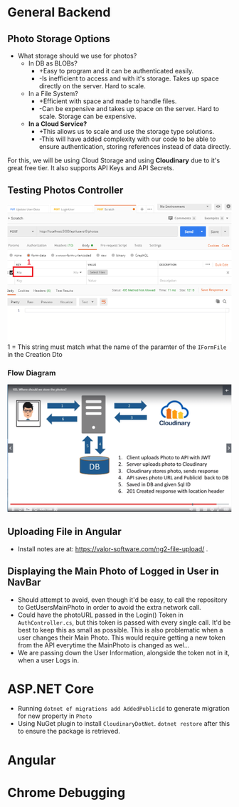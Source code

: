 # General Backend
## Photo Storage Options
* What storage should we use for photos? 
    * In DB as BLOBs? 
        * +Easy to program and it can be authenticated easily.
        * -Is inefficient to access and with it's storage. Takes up space directly on the server. Hard to scale.
    * In a File System? 
        * +Efficient with space and made to handle files.
        * -Can be expensive and takes up space on the server. Hard to scale. Storage can be expensive.
    * __In a Cloud Service?__
        * +This allows us to scale and use the storage type solutions.
        * -This will have added complexity with our code to be able to ensure authentication, storing references instead of data directly.

For this, we will be using Cloud Storage and using __Cloudinary__ due to it's great free tier. It also supports API Keys and API Secrets.

## Testing Photos Controller
![Testing Photos Controller](images/testingPhotosController.png)
1 = This string must match what the name of the paramter of the `IFormFile` in the Creation Dto

### Flow Diagram
![Data Flow](images/photoStorageFlow.png)

## Uploading File in Angular
* Install notes are at: https://valor-software.com/ng2-file-upload/ .

## Displaying the Main Photo of Logged in User in NavBar
* Should attempt to avoid, even though it'd be easy, to call the repository to GetUsersMainPhoto in order to avoid the extra network call.
* Could have the photoURL passed in the Login() Token in `AuthController.cs`, but this token is passed with every single call. It'd be best to keep this as small as possible. This is also problematic when a user changes their Main Photo. This would require getting a new token from the API everytime the MainPhoto is changed as wel...
* We are passing down the User Information, alongside the token not in it, when a user Logs in. 

# ASP.NET Core
* Running `dotnet ef migrations add AddedPublicId` to generate migration for new property in `Photo`
* Using NuGet plugin to install `CloudinaryDotNet`. `dotnet restore` after this to ensure the package is retrieved. 

# Angular

# Chrome Debugging
